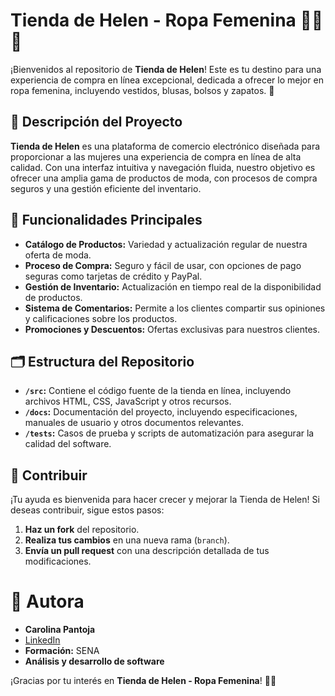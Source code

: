 # Tienda de Helen - Ropa Femenina 👗👚👜

¡Bienvenidos al repositorio de **Tienda de Helen**! Este es tu destino para una experiencia de compra en línea excepcional, dedicada a ofrecer lo mejor en ropa femenina, incluyendo vestidos, blusas, bolsos y zapatos. 🌟

## 🌟 Descripción del Proyecto

**Tienda de Helen** es una plataforma de comercio electrónico diseñada para proporcionar a las mujeres una experiencia de compra en línea de alta calidad. Con una interfaz intuitiva y navegación fluida, nuestro objetivo es ofrecer una amplia gama de productos de moda, con procesos de compra seguros y una gestión eficiente del inventario.

## 🔧 Funcionalidades Principales

- **Catálogo de Productos:** Variedad y actualización regular de nuestra oferta de moda.
- **Proceso de Compra:** Seguro y fácil de usar, con opciones de pago seguras como tarjetas de crédito y PayPal.
- **Gestión de Inventario:** Actualización en tiempo real de la disponibilidad de productos.
- **Sistema de Comentarios:** Permite a los clientes compartir sus opiniones y calificaciones sobre los productos.
- **Promociones y Descuentos:** Ofertas exclusivas para nuestros clientes.

## 🗂️ Estructura del Repositorio

- **`/src`:** Contiene el código fuente de la tienda en línea, incluyendo archivos HTML, CSS, JavaScript y otros recursos.
- **`/docs`:** Documentación del proyecto, incluyendo especificaciones, manuales de usuario y otros documentos relevantes.
- **`/tests`:** Casos de prueba y scripts de automatización para asegurar la calidad del software.

## 🚀 Contribuir

¡Tu ayuda es bienvenida para hacer crecer y mejorar la Tienda de Helen! Si deseas contribuir, sigue estos pasos:

1. **Haz un fork** del repositorio.
2. **Realiza tus cambios** en una nueva rama (`branch`).
3. **Envía un pull request** con una descripción detallada de tus modificaciones.

# 📧 Autora

- **Carolina Pantoja**
- [LinkedIn](https://www.linkedin.com/in/carolina-pantoja-716184144)
- **Formación:** SENA 
- **Análisis y desarrollo de software**


¡Gracias por tu interés en **Tienda de Helen - Ropa Femenina**! 🌸👠
